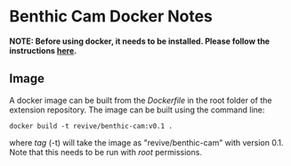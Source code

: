 # Benthic Cam Docker Notes #

**NOTE: Before using docker, it needs to be installed. Please follow the instructions [here](https://docs.docker.com/engine/install/).**

## Image ##

A docker image can be built from the _Dockerfile_ in the root folder of the extension repository. The image can be built using the command line:

```
docker build -t revive/benthic-cam:v0.1 .
```

where _tag_ (-t) will take the image as "revive/benthic-cam" with version 0.1. Note that this needs to be run with _root_ permissions.
